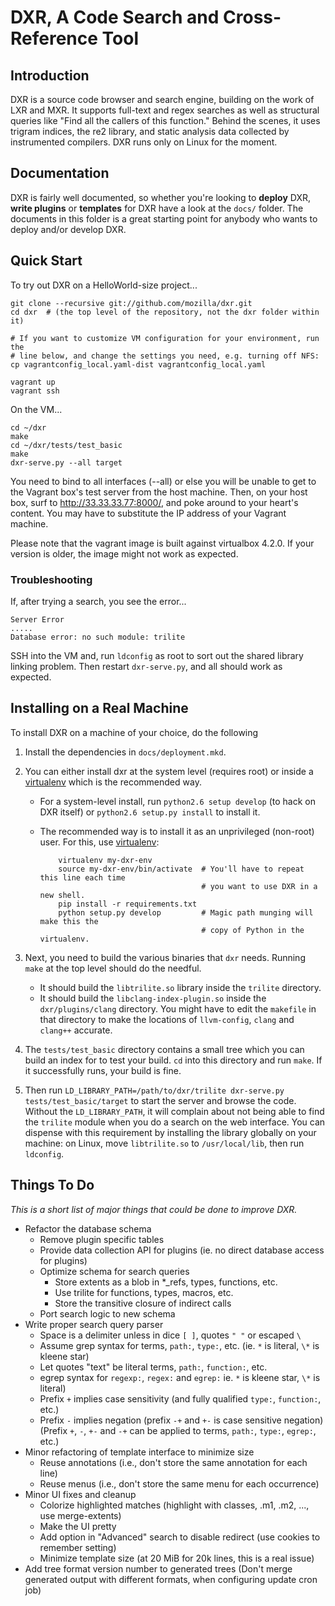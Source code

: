 # DXR, A Code Search and Cross-Reference Tool


## Introduction
DXR is a source code browser and search engine, building on the work of LXR and
MXR. It supports full-text and regex searches as well as structural queries
like "Find all the callers of this function." Behind the scenes, it uses
trigram indices, the re2 library, and static analysis data collected by
instrumented compilers. DXR runs only on Linux for the moment.


## Documentation
DXR is fairly well documented, so whether you're looking to **deploy** DXR,
**write plugins** or **templates** for DXR have a look at the `docs/` folder.
The documents in this folder is a great starting point for anybody who wants
to deploy and/or develop DXR.


## Quick Start
To try out DXR on a HelloWorld-size project...

    git clone --recursive git://github.com/mozilla/dxr.git
    cd dxr  # (the top level of the repository, not the dxr folder within it)

    # If you want to customize VM configuration for your environment, run the
    # line below, and change the settings you need, e.g. turning off NFS:
    cp vagrantconfig_local.yaml-dist vagrantconfig_local.yaml

    vagrant up
    vagrant ssh

On the VM...

    cd ~/dxr
    make
    cd ~/dxr/tests/test_basic
    make
    dxr-serve.py --all target

You need to bind to all interfaces (--all) or else you will be unable to
get to the Vagrant box's test server from the host machine.
Then, on your host box, surf to http://33.33.33.77:8000/, and poke around to
your heart's content. You may have to substitute the IP address of your Vagrant
machine.

Please note that the vagrant image is built against virtualbox
4.2.0. If your version is older, the image might not work as expected.


### Troubleshooting

If, after trying a search, you see the error...

    Server Error
    .....
    Database error: no such module: trilite

SSH into the VM and, run `ldconfig` as root to sort out the shared library
linking problem. Then restart `dxr-serve.py`, and all should work as expected.


## Installing on a Real Machine

To install DXR on a machine of your choice, do the following

1. Install the dependencies in `docs/deployment.mkd`.

2. You can either install dxr at the system level (requires root) or inside a
   [virtualenv](http://www.virtualenv.org/en/latest/) which is the recommended
   way.
   * For a system-level install, run `python2.6 setup develop` (to hack on DXR
     itself) or `python2.6 setup.py install` to install it.
   * The recommended way is to install it as an unprivileged (non-root) user.
     For this, use [virtualenv](http://www.virtualenv.org/en/latest/):

             virtualenv my-dxr-env
             source my-dxr-env/bin/activate  # You'll have to repeat this line each time
                                             # you want to use DXR in a new shell.
             pip install -r requirements.txt
             python setup.py develop         # Magic path munging will make this the
                                             # copy of Python in the virtualenv.

4. Next, you need to build the various binaries that `dxr` needs. Running
   `make` at the top level should do the needful.
   * It should build the `libtrilite.so` library inside the `trilite` directory.
   * It should build the `libclang-index-plugin.so` inside the
     `dxr/plugins/clang` directory. You might have to edit the `makefile` in
     that directory to make the locations of `llvm-config`, `clang` and
     `clang++` accurate.

5. The `tests/test_basic` directory contains a small tree which you can build
   an index for to test your build. `cd` into this directory and run `make`. If
   it successfully runs, your build is fine.

6. Then run `LD_LIBRARY_PATH=/path/to/dxr/trilite dxr-serve.py
   tests/test_basic/target` to start the server and browse the code. Without
   the `LD_LIBRARY_PATH`, it will complain about not being able to find the
   `trilite` module when you do a search on the web interface. You can dispense
   with this requirement by installing the library globally on your machine: on
   Linux, move `libtrilite.so` to `/usr/local/lib`, then run `ldconfig`.


## Things To Do
_This is a short list of major things that could be done to improve DXR._

  * Refactor the database schema
     - Remove plugin specific tables
     - Provide data collection API for plugins (ie. no direct database access for plugins)
     - Optimize schema for search queries
        - Store extents as a blob in *_refs, types, functions, etc.
        - Use trilite for functions, types, macros, etc.
        - Store the transitive closure of indirect calls
     - Port search logic to new schema
  * Write proper search query parser
     - Space is a delimiter unless in dice `[ ]`, quotes `" "` or escaped `\ `
     - Assume grep syntax for terms, `path:`, `type:`, etc. (ie. `*` is literal, `\*` is kleene star)
     - Let quotes "text" be literal terms, `path:`, `function:`, etc.
     - egrep syntax for `regexp:`, `regex:` and `egrep:` ie. `*` is kleene star, `\*` is literal)
     - Prefix `+` implies case sensitivity (and fully qualified `type:`, `function:`, etc.)
     - Prefix `-` implies negation (prefix `-+` and `+-` is case sensitive negation)
     (Prefix `+`, `-`, `+-` and `-+` can be applied to terms, `path:`, `type:`, `egrep:`, etc.)
  * Minor refactoring of template interface to minimize size
     - Reuse annotations (i.e., don't store the same annotation for each line)
     - Reuse menus (i.e., don't store the same menu for each occurrence)
  * Minor UI fixes and cleanup
     - Colorize highlighted matches (highlight with classes, .m1, .m2, ..., use merge-extents)
     - Make the UI pretty
     - Add option in "Advanced" search to disable redirect (use cookies to remember setting)
     - Minimize template size (at 20 MiB for 20k lines, this is a real issue)
  * Add tree format version number to generated trees
    (Don't merge generated output with different formats, when configuring update cron job)
